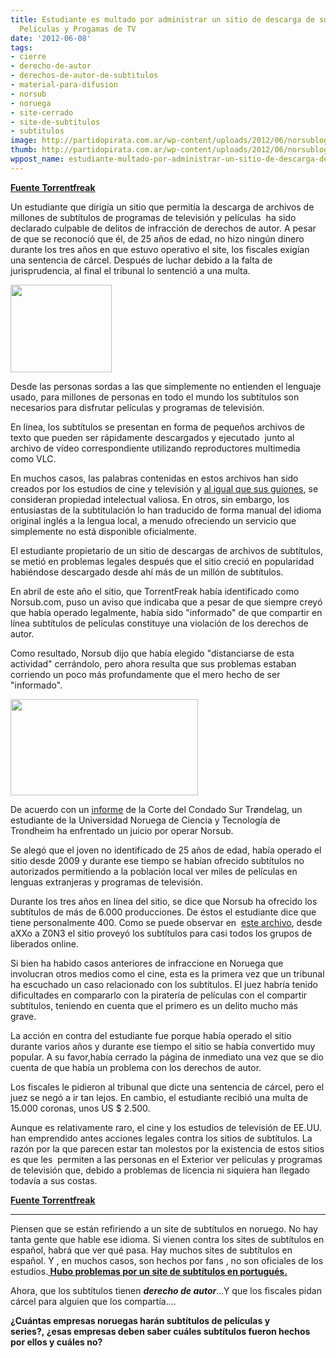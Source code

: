 ```yaml
---
title: Estudiante es multado por administrar un sitio de descarga de subtítulos de
  Películas y Progamas de TV
date: '2012-06-08'
tags:
- cierre
- derecho-de-autor
- derechos-de-autor-de-subtitulos
- material-para-difusion
- norsub
- noruega
- site-cerrado
- site-de-subtitulos
- subtitulos
image: http://partidopirata.com.ar/wp-content/uploads/2012/06/norsublogo.jpg
thumb: http://partidopirata.com.ar/wp-content/uploads/2012/06/norsublogo-150x140.jpg
wppost_name: estudiante-multado-por-administrar-un-sitio-de-descarga-de-subtitulos-de-peliculas-y-progamas-de-tv
---
```


<strong><a href="https://torrentfreak.com/student-fined-for-running-movie-tv-show-subtitle-download-site-120608/" target="_blank">Fuente Torrentfreak</a></strong>

Un estudiante que dirigía un sitio que permitía la descarga de archivos de millones de subtítulos de programas de televisión y películas  ha sido declarado culpable de delitos de infracción de derechos de autor. A pesar de que se reconoció que él, de 25 años de edad, no hizo ningún dinero durante los tres años en que estuvo operativo el site, los fiscales exigían una sentencia de cárcel. Después de luchar debido a la falta de jurisprudencia, al final el tribunal lo sentenció a una multa.

<a href="http://partidopirata.com.ar/wp-content/uploads/2012/06/norsublogo.jpg"><img class="alignright size-full wp-image-4684" title="norsublogo" src="http://partidopirata.com.ar/wp-content/uploads/2012/06/norsublogo.jpg" alt="" width="162" height="140" /></a>

Desde las personas sordas a las que simplemente no entienden el lenguaje usado, para millones de personas en todo el mundo los subtítulos son necesarios para disfrutar películas y programas de televisión.

En línea, los subtítulos se presentan en forma de pequeños archivos de texto que pueden ser rápidamente descargados y ejecutado  junto al archivo de vídeo correspondiente utilizando reproductores multimedia como VLC.

En muchos casos, las palabras contenidas en estos archivos han sido creados por los estudios de cine y televisión y <a href="http://torrentfreak.com/20th-century-fox-abandons-12-million-pre-release-movie-script-lawsuit-111115/">al igual que sus guiones</a>, se consideran propiedad intelectual valiosa. En otros, sin embargo, los entusiastas de la subtitulación lo han traducido de forma manual del idioma original inglés a la lengua local, a menudo ofreciendo un servicio que simplemente no está disponible oficialmente.

El estudiante propietario de un sitio de descargas de archivos de subtítulos, se metió en problemas legales después que el sitio creció en popularidad habiéndose descargado desde ahí más de un millón de subtítulos.

En abril de este año el sitio, que TorrentFreak había identificado como Norsub.com, puso un aviso que indicaba que a pesar de que siempre creyó que había operado legalmente, había sido "informado" de que compartir en línea subtítulos de películas constituye una violación de los derechos de autor.

Como resultado, Norsub dijo que había elegido "distanciarse de esta actividad" cerrándolo, pero ahora resulta que sus problemas estaban corriendo un poco más profundamente que el mero hecho de ser "informado".

<a href="http://partidopirata.com.ar/wp-content/uploads/2012/06/norsub1.jpg"><img class="aligncenter size-medium wp-image-4685" title="norsub1" src="http://partidopirata.com.ar/wp-content/uploads/2012/06/norsub1-300x154.jpg" alt="" width="300" height="154" /></a>

De acuerdo con un <a href="http://www.adressa.no/nyheter/trondheim/article1832646.ece">informe</a> de la Corte del Condado Sur Trøndelag, un estudiante de la Universidad Noruega de Ciencia y Tecnología de Trondheim ha enfrentado un juicio por operar Norsub.

Se alegó que el joven no identificado de 25 años de edad, había operado el sitio desde 2009 y durante ese tiempo se habían ofrecido subtítulos no autorizados permitiendo a la población local ver miles de películas en lenguas extranjeras y programas de televisión.

Durante los tres años en línea del sitio, se dice que Norsub ha ofrecido los subtítulos de más de 6.000 producciones. De éstos el estudiante dice que tiene personalmente 400. Como se puede observar en  <a href="http://web.archive.org/web/20101004132543/http://norsub.com/group">este archivo</a>, desde aXXo a Z0N3 el sitio proveyó los subtítulos para casi todos los grupos de liberados online.

Si bien ha habido casos anteriores de infraccione en Noruega que involucran otros medios como el cine, esta es la primera vez que un tribunal ha escuchado un caso relacionado con los subtítulos. El juez habría tenido dificultades en compararlo con la piratería de películas con el compartir subtítulos, teniendo en cuenta que el primero es un delito mucho más grave.

La acción en contra del estudiante fue porque había operado el sitio durante varios años y durante ese tiempo el sitio se había convertido muy popular. A su favor,había cerrado la página de inmediato una vez que se dio cuenta de que había un problema con los derechos de autor.

Los fiscales le pidieron al tribunal que dicte una sentencia de cárcel, pero el juez se negó a ir tan lejos. En cambio, el estudiante recibió una multa de 15.000 coronas, unos US $ 2.500.

Aunque es relativamente raro, el cine y los estudios de televisión de EE.UU. han emprendido antes acciones legales contra los sitios de subtítulos. La razón por la que parecen estar tan molestos por la existencia de estos sitios es que les  permiten a las personas en el Exterior ver películas y programas de televisión que, debido a problemas de licencia ni siquiera han llegado todavía a sus costas.

<strong><a href="https://torrentfreak.com/student-fined-for-running-movie-tv-show-subtitle-download-site-120608/" target="_blank">Fuente Torrentfreak</a></strong>

<hr />

Piensen que se están refiriendo a un site de subtítulos en noruego. No hay tanta gente que hable ese idioma. Si vienen contra los sites de subtítulos en español, habrá que ver qué pasa. Hay muchos sites de subtítulos en español.
Y , en muchos casos, son hechos por fans , no son oficiales de los estudios.<strong><a href="http://info.abril.com.br/aberto/infonews/102006/19102006-11.shl" target="_blank"> Hubo problemas por un site de subtítulos en portugués.</a></strong>

Ahora, que los subtítulos tienen <strong><em>derecho de autor</em></strong>...Y que los fiscales pidan cárcel para alguien que los compartía....

<strong>¿Cuántas empresas noruegas harán subtítulos de películas y series?, <strong>¿</strong>esas empresas deben saber cuáles subtítulos fueron hechos por ellos y cuáles no?</strong>
